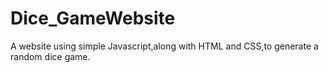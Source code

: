 # Dice_GameWebsite
A website using simple Javascript,along with HTML and CSS,to generate a random dice game.
